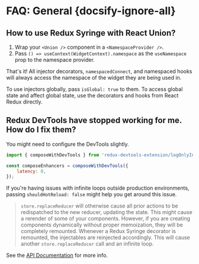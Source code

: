 # FAQ: General {docsify-ignore-all}

## How to use Redux Syringe with React Union?

1. Wrap your `<Union />` component in a `<NamespaceProvider />`.
2. Pass `() => useContext(WidgetContext).namespace` as the `useNamespace` prop to the namespace provider.

That's it! All injector decorators, `namespacedConnect`, and namespaced hooks will always access the namespace of the widget they are being used in.

To use injectors globally, pass `isGlobal: true` to them. To access global state and affect global state, use the decorators and hooks from React Redux directly.

## Redux DevTools have stopped working for me. How do I fix them?

You might need to configure the DevTools slightly.

```js
import { composeWithDevTools } from 'redux-devtools-extension/logOnlyInProduction';

const composeEnhancers = composeWithDevTools({
	latency: 0,
});
```

If you're having issues with infinite loops outside production environments, passing `shouldHotReload: false` might help you get around this issue.

> `store.replaceReducer` will otherwise cause all prior actions to be redispatched to the new reducer, updating the state. This might cause a rerender of some of your components. However, if you are creating components dynamically without proper memoization, they will be completely remounted. Whenever a Redux Syringe decorator is remounted, the injectables are reinjected accordingly. This will cause another `store.replaceReducer` call and an infinite loop.

See the [API Documentation](https://github.com/zalmoxisus/redux-devtools-extension/blob/master/docs/API/Arguments.md) for more info.
